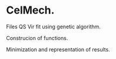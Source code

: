 # CelMech. 
Files QS Vir fit using genetic algorithm. 

Construcion of functions. 

Minimization and representation of results.
